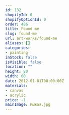 ```yaml
---
id: 132
shopifyId: 0
shopifyOptionId: 0
order: 486
title: Found me
slug: found-me
url: art-works/found-me
aliases: []
categories:
- painting
inStock: false
isVisible: false
location: ""
height: 80
width: 60
date: 2012-01-01T00:00:00Z
materials:
- canvas
- acrylic
price: -1
mainImage: Рыжая.jpg
---
```

